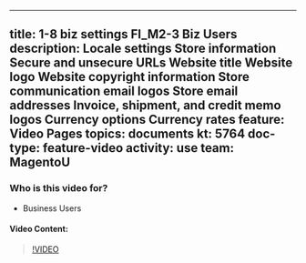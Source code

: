 
---
title: 1-8 biz settings FI_M2-3 Biz Users
description: Locale settings Store information Secure and unsecure URLs Website title Website logo Website copyright information Store communication email logos Store email addresses Invoice, shipment, and credit memo logos Currency options Currency rates
feature: Video Pages
topics: documents
kt: 5764
doc-type: feature-video
activity: use
team: MagentoU
---

### Who is this video for?

* Business Users

#### Video Content:

>[!VIDEO](https://video.tv.adobe.com/v/35949)

